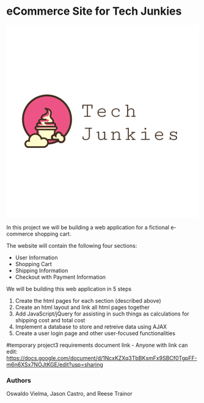 # eCommerce Site for Tech Junkies
![Image of Tech Junkies Logo](./images/logo_transparent.png)

In this project we will be building a web application for a fictional e-commerce shopping cart.

The website will contain the following four sections:
* User Information
* Shopping Cart
* Shipping Information
* Checkout with Payment Information

We will be building this web application in 5 steps
1. Create the html pages for each section (described above)
2. Create an html layout and link all html pages together
3. Add JavaScript/jQuery for assisting in such things as calculations for shipping cost and total cost
4. Implement a database to store and retreive data using AJAX
5. Create a user login page and other user-focused functionalities

#temporary project3 requirements document link - Anyone with link can edit:
https://docs.google.com/document/d/1NcxKZXq3TbBKsmFx9SBCf0TgpFF-m6n6XSx7NOJtKGE/edit?usp=sharing

### Authors
Oswaldo Vielma, Jason Castro, and Reese Trainor

